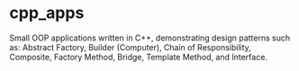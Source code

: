 # cpp_apps
Small OOP applications written in C++, demonstrating design patterns such as: Abstract Factory, Builder (Computer), Chain of Responsibility, Composite, Factory Method, Bridge, Template Method, and Interface.
